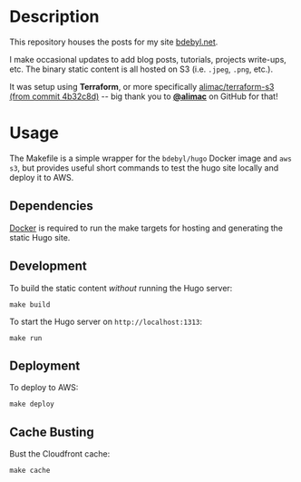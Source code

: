 # Description
This repository houses the posts for my site [bdebyl.net](https://bdebyl.net).

I make occasional updates to add blog posts, tutorials, projects write-ups,
etc. The binary static content is all hosted on S3 (i.e. `.jpeg`, `.png`, etc.).

It was setup using **Terraform**, or more
specifically
[alimac/terraform-s3 (from commit 4b32c8d)](https://github.com/alimac/terraform-s3/tree/4b32c8d336ffacc4318c065f8d135973210f535c) --
big thank you to [**@alimac**](https://github.com/alimac/) on GitHub for that!


# Usage
The Makefile is a simple wrapper for the `bdebyl/hugo` Docker image and `aws
s3`, but provides useful short commands to test the hugo site locally and deploy
it to AWS.

## Dependencies
[Docker](https://docs.docker.com/install/) is required to run the make targets
for hosting and generating the static Hugo site.

## Development
To build the static content _without_ running the Hugo server:
```
make build
```

To start the Hugo server on `http://localhost:1313`:
```
make run
```

## Deployment
To deploy to AWS:
```
make deploy
```

## Cache Busting
Bust the Cloudfront cache:
```
make cache
```
